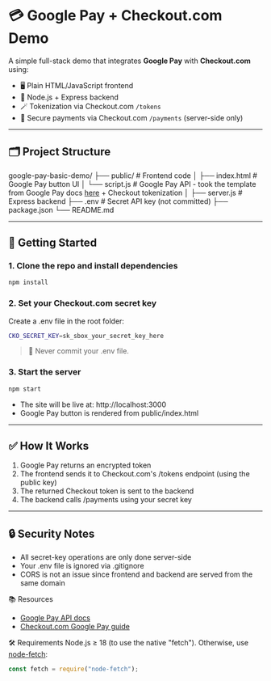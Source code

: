 # 💳 Google Pay + Checkout.com Demo

A simple full-stack demo that integrates **Google Pay** with **Checkout.com** using:

- 🖥️ Plain HTML/JavaScript frontend
- 🔧 Node.js + Express backend
- 🪄 Tokenization via Checkout.com `/tokens`
- 🔐 Secure payments via Checkout.com `/payments` (server-side only)

---

## 🗂 Project Structure

google-pay-basic-demo/
├── public/ # Frontend code
│ ├── index.html # Google Pay button UI
│ └── script.js # Google Pay API - took the template from Google Pay docs [here](https://developers.google.com/pay/api/web/guides/tutorial) + Checkout tokenization
│
├── server.js # Express backend
├── .env # Secret API key (not committed)
├── package.json
└── README.md

---

## 🚀 Getting Started

### 1. Clone the repo and install dependencies

```bash
npm install
```

### 2. Set your Checkout.com secret key
Create a .env file in the root folder:

```sh
CKO_SECRET_KEY=sk_sbox_your_secret_key_here
```

> 🔐 Never commit your .env file.

### 3. Start the server
```bash
npm start
```
- The site will be live at: http://localhost:3000
- Google Pay button is rendered from public/index.html

---

## ✅ How It Works
1. Google Pay returns an encrypted token
2. The frontend sends it to Checkout.com's /tokens endpoint (using the public key)
3. The returned Checkout token is sent to the backend
4. The backend calls /payments using your secret key

---

## 🔒 Security Notes
 - All secret-key operations are only done server-side
 - Your .env file is ignored via .gitignore
 - CORS is not an issue since frontend and backend are served from the same domain

📚 Resources
- [Google Pay API docs](https://developers.google.com/pay/api/web/guides/tutorial)
- [Checkout.com Google Pay guide](https://www.checkout.com/docs/payments/add-payment-methods/google-pay)

🛠 Requirements
Node.js ≥ 18 (to use the native "fetch"). Otherwise, use [node-fetch](https://www.npmjs.com/package/node-fetch):
```js
const fetch = require("node-fetch");
```
